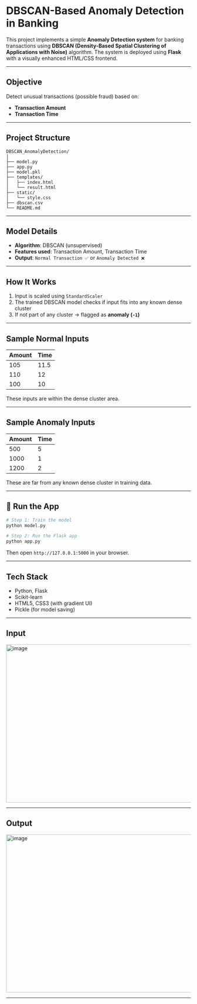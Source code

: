 #  DBSCAN-Based Anomaly Detection in Banking

This project implements a simple **Anomaly Detection system** for banking transactions using **DBSCAN (Density-Based Spatial Clustering of Applications with Noise)** algorithm. The system is deployed using **Flask** with a visually enhanced HTML/CSS frontend.

---

##  Objective

Detect unusual transactions (possible fraud) based on:
- **Transaction Amount**
- **Transaction Time**

---

##  Project Structure

```
DBSCAN_AnomalyDetection/
│
├── model.py          
├── app.py             
├── model.pkl          
├── templates/
│   ├── index.html       
│   └── result.html     
├── static/
│   └── style.css         
├── dbscan.csv         
└── README.md            
```

---

##  Model Details

- **Algorithm**: DBSCAN (unsupervised)
- **Features used**: Transaction Amount, Transaction Time
- **Output**: `Normal Transaction ✅` or `Anomaly Detected ❌`

---

##  How It Works

1. Input is scaled using `StandardScaler`
2. The trained DBSCAN model checks if input fits into any known dense cluster
3. If not part of any cluster → flagged as **anomaly (`-1`)**

---

##  Sample Normal Inputs

| Amount | Time |
|--------|------|
| 105    | 11.5 |
| 110    | 12   |
| 100    | 10   |

These inputs are within the dense cluster area.

---

##  Sample Anomaly Inputs

| Amount | Time |
|--------|------|
| 500    | 5    |
| 1000   | 1    |
| 1200   | 2    |

These are far from any known dense cluster in training data.

---

## 🚀 Run the App

```bash
# Step 1: Train the model
python model.py

# Step 2: Run the Flask app
python app.py
```

Then open `http://127.0.0.1:5000` in your browser.

---

##  Tech Stack

- Python, Flask
- Scikit-learn
- HTML5, CSS3 (with gradient UI)
- Pickle (for model saving)

---

## Input

<img width="517" height="431" alt="image" src="https://github.com/user-attachments/assets/48ac410f-7caf-4086-8374-33e709784d91" />

---
## Output 

<img width="517" height="431" alt="image" src="https://github.com/user-attachments/assets/791031e1-0f89-446c-b4f0-72d7215ec93f" />

---
